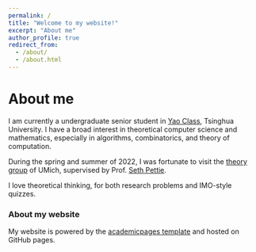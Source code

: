 ```yaml
---
permalink: /
title: "Welcome to my website!"
excerpt: "About me"
author_profile: true
redirect_from: 
  - /about/
  - /about.html
---
```


# About me

I am currently a undergraduate senior student in [Yao Class](https://iiis.tsinghua.edu.cn/en/yaoclass/), Tsinghua University. I have a broad interest in theoretical computer science and mathematics, especially in algorithms, combinatorics, and theory of computation.

During the spring and summer of 2022, I was fortunate to visit the [theory group](https://cse.engin.umich.edu/research/research-areas/theory-of-computation/) of UMich, supervised by Prof. [Seth Pettie](https://web.eecs.umich.edu/~pettie/).

I love theoretical thinking, for both research problems and IMO-style quizzes.

### About my website
My website is powered by the [academicpages template](https://academicpages.github.io) and hosted on GitHub pages. 

